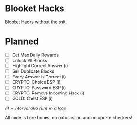 # Blooket Hacks
Blooket Hacks without the shit.

# Planned
- [ ] Get Max Daily Rewards
- [ ] Unlock All Blooks
- [ ] Highlight Correct Answer (i)
- [ ] Sell Duplicate Blooks
- [ ] Every Answer is Correct (i)
- [ ] CRYPTO: Choice ESP (i)
- [ ] CRYPTO: Password ESP (i)
- [ ] CRYPTO: Remove Incoming Hack (i)
- [ ] GOLD: Chest ESP (i)

*(i) = interval aka runs in a loop*

All code is bare bones, no obfuscstion and no updste checkers!

